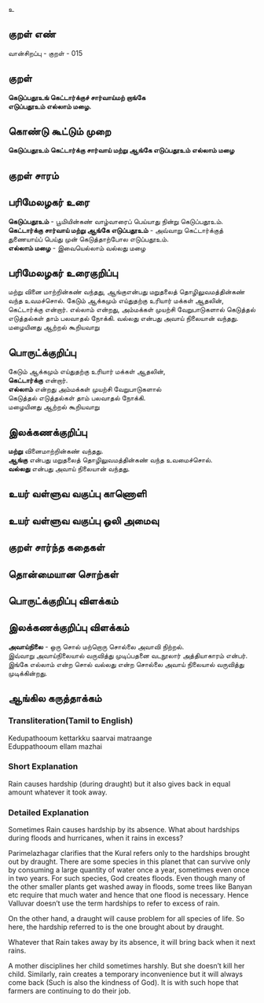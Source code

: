 உ

## குறள் எண் 

வான்சிறப்பு - குறள் - 015
## குறள் 

**கெடுப்பதூஉங் கெட்டார்க்குச் சார்வாய்மற் றாங்கே  
எடுப்பதூஉம் எல்லாம் மழை.**  

## கொண்டு கூட்டும் முறை

**கெடுப்பதூஉம் கெட்டார்க்கு சார்வாய் மற்று ஆங்கே எடுப்பதூஉம் எல்லாம் மழை**
## குறள் சாரம் 


## பரிமேலழகர் உரை

**கெடுப்பதூஉம்** - பூமியின்கண் வாழ்வாரைப் பெய்யாது நின்று கெடுப்பதூஉம்.  
**கெட்டார்க்கு சார்வாய் மற்று ஆங்கே எடுப்பதூஉம்** - அவ்வாறு கெட்டார்க்குத் துணையாய்ப் பெய்து முன் கெடுத்தாற்போல எடுப்பதூஉம்.  
**எல்லாம் மழை** - இவையெல்லாம் வல்லது மழை

## பரிமேலழகர் உரைகுறிப்பு   

மற்று வினை மாற்றின்கண் வந்தது, ஆங்குஎன்பது மறுதலைத் தொழிலுவமத்தின்கண் வந்த உவமச்சொல். கேடும் ஆக்கமும் எய்துதற்கு உரியார் மக்கள் ஆதலின், கெட்டார்க்கு என்றார். எல்லாம் என்றது, அம்மக்கள் முயற்சி வேறுபாடுகளால் கெடுத்தல் எடுத்தல்கள் தாம் பலவாதல் நோக்கி. வல்லது என்பது அவாய் நிலையான் வந்தது. மழையினது ஆற்றல் கூறியவாறு
## பொருட்க்குறிப்பு 

கேடும் ஆக்கமும் எய்துதற்கு உரியார் மக்கள் ஆதலின்,  
**கெட்டார்க்கு** என்றார்.  
**எல்லாம்** என்றது அம்மக்கள் முயற்சி வேறுபாடுகளால்  
கெடுத்தல் எடுத்தல்கள் தாம் பலவாதல் நோக்கி.  
மழையினது ஆற்றல் கூறியவாறு
## இலக்கணக்குறிப்பு  

**மற்று** வினைமாற்றின்கண் வந்தது.  
**ஆங்கு** என்பது மறுதலைத் தொழிலுவமத்தின்கண் வந்த உவமைச்சொல்.  
**வல்லது** என்பது அவாய் நிலையான் வந்தது.  

## உயர் வள்ளுவ வகுப்பு காணொளி


## உயர் வள்ளுவ வகுப்பு ஒலி அமைவு 

 
## குறள் சார்ந்த கதைகள் 


## தொன்மையான சொற்கள்


## பொருட்க்குறிப்பு விளக்கம்


## இலக்கணக்குறிப்பு விளக்கம்

**அவாய்நிலை** - ஒரு சொல் மற்றொரு சொல்லை அவாவி நிற்றல்.  
இவ்வாறு அவாய்நிலையால் வருவித்து முடிப்பதனை வடநூலார் அத்தியாகாரம் என்பர்.
இங்கே எல்லாம் என்ற சொல் வல்லது என்ற சொல்லை அவாய் நிலையால் வருவித்து முடிக்கின்றது.
## ஆங்கில கருத்தாக்கம் 
### Transliteration(Tamil to English)   
Kedupathooum kettarkku saarvai matraange  
Eduppathooum ellam mazhai

### Short Explanation  
Rain causes hardship (during draught) but it also gives back in equal amount whatever it took away.  

### Detailed Explanation 
Sometimes Rain causes hardship by its absence. What about hardships during floods and hurricanes, when it rains in excess?  

Parimelazhagar clarifies that the Kural refers only to the hardships brought out by draught. There are some species in this planet that can survive only by consuming a large quantity of water once a year, sometimes even once in two years. For such species, God creates floods. Even though many of the other smaller plants get washed away in floods, some trees like Banyan etc require that much water and hence that one flood is necessary. Hence Valluvar doesn’t use the term hardships to refer to excess of rain.  

On the other hand, a draught will cause problem for all species of life. So here, the hardship referred to is the one brought about by draught.   

Whatever that Rain takes away by its absence, it will bring back when it next rains.  

A mother disciplines her child sometimes harshly. But she doesn’t kill her child. Similarly, rain creates a temporary inconvenience but it will always come back (Such is also the kindness of God). It is with such hope that farmers are continuing to do their job.
